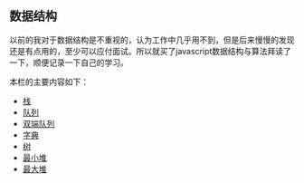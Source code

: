 ## 数据结构
以前的我对于数据结构是不重视的，认为工作中几乎用不到，但是后来慢慢的发现还是有点用的，至少可以应付面试。所以就买了javascript数据结构与算法拜读了一下，顺便记录一下自己的学习。

本栏的主要内容如下：
- [栈](stack)
- [队列](queue)
- [双端队列](deque)
- [字典](dictionary)
- [树](tree)
- [最小堆](minheap)
- [最大堆](maxheap)